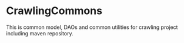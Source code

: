 CrawlingCommons
===============

This is common model, DAOs and common utilities for crawling project including maven repository.
